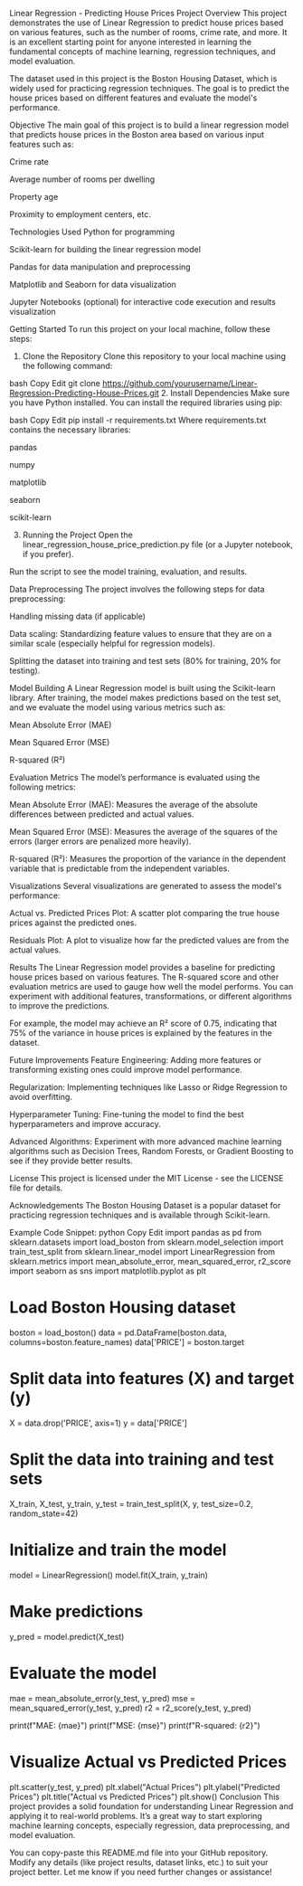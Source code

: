 Linear Regression - Predicting House Prices
Project Overview
This project demonstrates the use of Linear Regression to predict house prices based on various features, such as the number of rooms, crime rate, and more. It is an excellent starting point for anyone interested in learning the fundamental concepts of machine learning, regression techniques, and model evaluation.

The dataset used in this project is the Boston Housing Dataset, which is widely used for practicing regression techniques. The goal is to predict the house prices based on different features and evaluate the model's performance.

Objective
The main goal of this project is to build a linear regression model that predicts house prices in the Boston area based on various input features such as:

Crime rate

Average number of rooms per dwelling

Property age

Proximity to employment centers, etc.

Technologies Used
Python for programming

Scikit-learn for building the linear regression model

Pandas for data manipulation and preprocessing

Matplotlib and Seaborn for data visualization

Jupyter Notebooks (optional) for interactive code execution and results visualization

Getting Started
To run this project on your local machine, follow these steps:

1. Clone the Repository
Clone this repository to your local machine using the following command:

bash
Copy
Edit
git clone https://github.com/yourusername/Linear-Regression-Predicting-House-Prices.git
2. Install Dependencies
Make sure you have Python installed. You can install the required libraries using pip:

bash
Copy
Edit
pip install -r requirements.txt
Where requirements.txt contains the necessary libraries:

pandas

numpy

matplotlib

seaborn

scikit-learn

3. Running the Project
Open the linear_regression_house_price_prediction.py file (or a Jupyter notebook, if you prefer).

Run the script to see the model training, evaluation, and results.

Data Preprocessing
The project involves the following steps for data preprocessing:

Handling missing data (if applicable)

Data scaling: Standardizing feature values to ensure that they are on a similar scale (especially helpful for regression models).

Splitting the dataset into training and test sets (80% for training, 20% for testing).

Model Building
A Linear Regression model is built using the Scikit-learn library. After training, the model makes predictions based on the test set, and we evaluate the model using various metrics such as:

Mean Absolute Error (MAE)

Mean Squared Error (MSE)

R-squared (R²)

Evaluation Metrics
The model’s performance is evaluated using the following metrics:

Mean Absolute Error (MAE): Measures the average of the absolute differences between predicted and actual values.

Mean Squared Error (MSE): Measures the average of the squares of the errors (larger errors are penalized more heavily).

R-squared (R²): Measures the proportion of the variance in the dependent variable that is predictable from the independent variables.

Visualizations
Several visualizations are generated to assess the model's performance:

Actual vs. Predicted Prices Plot: A scatter plot comparing the true house prices against the predicted ones.

Residuals Plot: A plot to visualize how far the predicted values are from the actual values.

Results
The Linear Regression model provides a baseline for predicting house prices based on various features. The R-squared score and other evaluation metrics are used to gauge how well the model performs. You can experiment with additional features, transformations, or different algorithms to improve the predictions.

For example, the model may achieve an R² score of 0.75, indicating that 75% of the variance in house prices is explained by the features in the dataset.

Future Improvements
Feature Engineering: Adding more features or transforming existing ones could improve model performance.

Regularization: Implementing techniques like Lasso or Ridge Regression to avoid overfitting.

Hyperparameter Tuning: Fine-tuning the model to find the best hyperparameters and improve accuracy.

Advanced Algorithms: Experiment with more advanced machine learning algorithms such as Decision Trees, Random Forests, or Gradient Boosting to see if they provide better results.

License
This project is licensed under the MIT License - see the LICENSE file for details.

Acknowledgements
The Boston Housing Dataset is a popular dataset for practicing regression techniques and is available through Scikit-learn.

Example Code Snippet:
python
Copy
Edit
import pandas as pd
from sklearn.datasets import load_boston
from sklearn.model_selection import train_test_split
from sklearn.linear_model import LinearRegression
from sklearn.metrics import mean_absolute_error, mean_squared_error, r2_score
import seaborn as sns
import matplotlib.pyplot as plt

# Load Boston Housing dataset
boston = load_boston()
data = pd.DataFrame(boston.data, columns=boston.feature_names)
data['PRICE'] = boston.target

# Split data into features (X) and target (y)
X = data.drop('PRICE', axis=1)
y = data['PRICE']

# Split the data into training and test sets
X_train, X_test, y_train, y_test = train_test_split(X, y, test_size=0.2, random_state=42)

# Initialize and train the model
model = LinearRegression()
model.fit(X_train, y_train)

# Make predictions
y_pred = model.predict(X_test)

# Evaluate the model
mae = mean_absolute_error(y_test, y_pred)
mse = mean_squared_error(y_test, y_pred)
r2 = r2_score(y_test, y_pred)

print(f"MAE: {mae}")
print(f"MSE: {mse}")
print(f"R-squared: {r2}")

# Visualize Actual vs Predicted Prices
plt.scatter(y_test, y_pred)
plt.xlabel("Actual Prices")
plt.ylabel("Predicted Prices")
plt.title("Actual vs Predicted Prices")
plt.show()
Conclusion
This project provides a solid foundation for understanding Linear Regression and applying it to real-world problems. It’s a great way to start exploring machine learning concepts, especially regression, data preprocessing, and model evaluation.

You can copy-paste this README.md file into your GitHub repository. Modify any details (like project results, dataset links, etc.) to suit your project better. Let me know if you need further changes or assistance!




